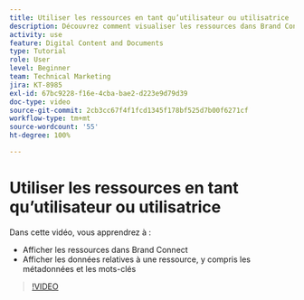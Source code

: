 ```yaml
---
title: Utiliser les ressources en tant qu’utilisateur ou utilisatrice
description: Découvrez comment visualiser les ressources dans Brand Connect et afficher les données relatives à une ressource, y compris les métadonnées et les mots-clés dans [!UICONTROL Workfront DAM].
activity: use
feature: Digital Content and Documents
type: Tutorial
role: User
level: Beginner
team: Technical Marketing
jira: KT-8985
exl-id: 67bc9228-f16e-4cba-bae2-d223e9d79d39
doc-type: video
source-git-commit: 2cb3cc67f4f1fcd1345f178bf525d7b00f6271cf
workflow-type: tm+mt
source-wordcount: '55'
ht-degree: 100%

---
```


# Utiliser les ressources en tant qu’utilisateur ou utilisatrice

Dans cette vidéo, vous apprendrez à :

* Afficher les ressources dans Brand Connect
* Afficher les données relatives à une ressource, y compris les métadonnées et les mots-clés

>[!VIDEO](https://video.tv.adobe.com/v/335247/?quality=12&learn=on)

